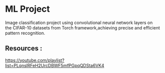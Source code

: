 # ML Project
Image classification project using convolutional neural network layers on the CIFAR-10 datasets from Torch framework,achieving precise and efficient pattern recognition.

## Resources :
https://youtube.com/playlist?list=PLqnslRFeH2UrcDBWF5mfPGpqQDSta6VK4 <br>
